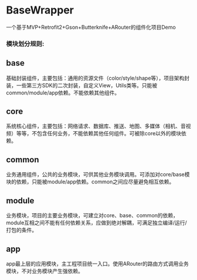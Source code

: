 # BaseWrapper
一个基于MVP+Retrofit2+Gson+Butterknife+ARouter的组件化项目Demo

<h3>模块划分规则:</h3>


## base
基础封装组件，主要包括：通用的资源文件（color/style/shape等），项目架构封装，一些第三方SDK的二次封装，自定义View，Utils类等。只能被common/module/app依赖。不能依赖其他组件。

## core
系统核心组件，主要包括：网络请求、数据库、推送、地图、多媒体（相机、音视频）等等，不包含任何业务，不能依赖其他任何组件。可被除core以外的模块依赖。

## common
业务通用组件，公共的业务模块，可供其他业务模块调用。可添加对core/base模块的依赖，只能被module/app依赖。common之间应尽量避免相互依赖。

## module
业务模块，项目的主要业务模块，可建立对core、base、common的依赖，module互相之间不能有任何依赖关系，应做到绝对解耦，可满足独立编译/运行/打包的条件。

## app
app最上层的应用模块，主工程项目统一入口。使用ARouter的路由方式调用业务模块，不对业务模块产生强依赖。
